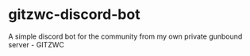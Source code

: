 # gitzwc-discord-bot
A simple discord bot for the community from my own private gunbound server - GITZWC

